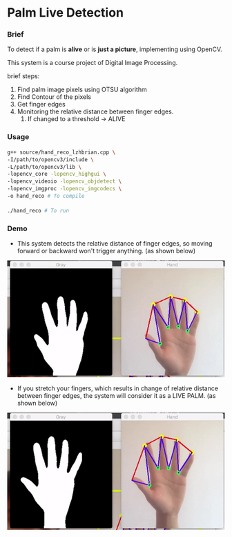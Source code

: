 # Palm Live Detection

### Brief

To detect if a palm is __alive__ or is __just a picture__, implementing using OpenCV.

This system is a course project of Digital Image Processing.

brief steps: 

1. Find palm image pixels using OTSU algorithm
2. Find Contour of the pixels
3. Get finger edges
4. Monitoring the relative distance between finger edges.
   1. If changed to a threshold -> ALIVE



### Usage

``` bash
g++ source/hand_reco_lzhbrian.cpp \
-I/path/to/opencv3/include \
-L/path/to/opencv3/lib \
-lopencv_core -lopencv_highgui \
-lopencv_videoio -lopencv_objdetect \
-lopencv_imgproc -lopencv_imgcodecs \
-o hand_reco # To compile

./hand_reco # To run
```



### Demo

* This system detects the relative distance of finger edges, so moving forward or backward won't trigger anything. (as shown below)

![notdetected](resources/notdetected.gif)

* If you stretch your fingers, which results in change of relative distance between finger edges, the system will consider it as a LIVE PALM. (as shown below)

![detected](resources/detected.gif)